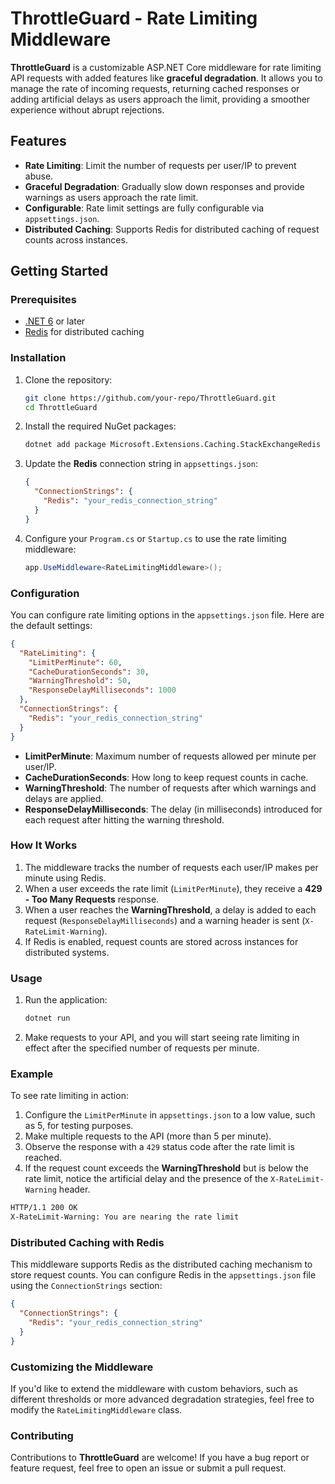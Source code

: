# ThrottleGuard - Rate Limiting Middleware

**ThrottleGuard** is a customizable ASP.NET Core middleware for rate limiting API requests with added features like **graceful degradation**. It allows you to manage the rate of incoming requests, returning cached responses or adding artificial delays as users approach the limit, providing a smoother experience without abrupt rejections.

## Features
- **Rate Limiting**: Limit the number of requests per user/IP to prevent abuse.
- **Graceful Degradation**: Gradually slow down responses and provide warnings as users approach the rate limit.
- **Configurable**: Rate limit settings are fully configurable via `appsettings.json`.
- **Distributed Caching**: Supports Redis for distributed caching of request counts across instances.

## Getting Started

### Prerequisites

- [.NET 6](https://dotnet.microsoft.com/download/dotnet/6.0) or later
- [Redis](https://redis.io/) for distributed caching

### Installation

1. Clone the repository:

   ```bash
   git clone https://github.com/your-repo/ThrottleGuard.git
   cd ThrottleGuard
   ```

2. Install the required NuGet packages:

   ```bash
   dotnet add package Microsoft.Extensions.Caching.StackExchangeRedis
   ```

3. Update the **Redis** connection string in `appsettings.json`:

   ```json
   {
     "ConnectionStrings": {
       "Redis": "your_redis_connection_string"
     }
   }
   ```

4. Configure your `Program.cs` or `Startup.cs` to use the rate limiting middleware:

   ```csharp
   app.UseMiddleware<RateLimitingMiddleware>();
   ```

### Configuration

You can configure rate limiting options in the `appsettings.json` file. Here are the default settings:

```json
{
  "RateLimiting": {
    "LimitPerMinute": 60,
    "CacheDurationSeconds": 30,
    "WarningThreshold": 50,
    "ResponseDelayMilliseconds": 1000
  },
  "ConnectionStrings": {
    "Redis": "your_redis_connection_string"
  }
}
```

- **LimitPerMinute**: Maximum number of requests allowed per minute per user/IP.
- **CacheDurationSeconds**: How long to keep request counts in cache.
- **WarningThreshold**: The number of requests after which warnings and delays are applied.
- **ResponseDelayMilliseconds**: The delay (in milliseconds) introduced for each request after hitting the warning threshold.

### How It Works

1. The middleware tracks the number of requests each user/IP makes per minute using Redis.
2. When a user exceeds the rate limit (`LimitPerMinute`), they receive a **429 - Too Many Requests** response.
3. When a user reaches the **WarningThreshold**, a delay is added to each request (`ResponseDelayMilliseconds`) and a warning header is sent (`X-RateLimit-Warning`).
4. If Redis is enabled, request counts are stored across instances for distributed systems.

### Usage

1. Run the application:

   ```bash
   dotnet run
   ```

2. Make requests to your API, and you will start seeing rate limiting in effect after the specified number of requests per minute.

### Example

To see rate limiting in action:

1. Configure the `LimitPerMinute` in `appsettings.json` to a low value, such as 5, for testing purposes.
2. Make multiple requests to the API (more than 5 per minute).
3. Observe the response with a `429` status code after the rate limit is reached.
4. If the request count exceeds the **WarningThreshold** but is below the rate limit, notice the artificial delay and the presence of the `X-RateLimit-Warning` header.

```bash
HTTP/1.1 200 OK
X-RateLimit-Warning: You are nearing the rate limit
```

### Distributed Caching with Redis

This middleware supports Redis as the distributed caching mechanism to store request counts. You can configure Redis in the `appsettings.json` file using the `ConnectionStrings` section:

```json
{
  "ConnectionStrings": {
    "Redis": "your_redis_connection_string"
  }
}
```

### Customizing the Middleware

If you'd like to extend the middleware with custom behaviors, such as different thresholds or more advanced degradation strategies, feel free to modify the `RateLimitingMiddleware` class.

### Contributing

Contributions to **ThrottleGuard** are welcome! If you have a bug report or feature request, feel free to open an issue or submit a pull request.

